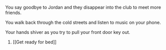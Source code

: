 
You say goodbye to Jordan and they disappear into the club to meet more friends.

You walk back through the cold streets and listen to music on your phone.

Your hands shiver as you try to pull your front door key out.

1. [[Get ready for bed]]